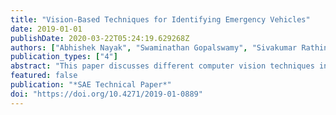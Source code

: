 ```yaml
---
title: "Vision-Based Techniques for Identifying Emergency Vehicles"
date: 2019-01-01
publishDate: 2020-03-22T05:24:19.629268Z
authors: ["Abhishek Nayak", "Swaminathan Gopalswamy", "Sivakumar Rathinam"]
publication_types: ["4"]
abstract: "This paper discusses different computer vision techniques investigated by the authors for identifying Emergency Vehicles (EV). Two independent EV identification frameworks were investigated: (1) A one-stage framework where an object detection algorithm is trained on a custom dataset to detect EVs, (2) A two-stage framework where an object classification algorithm is implemented in series with an object detection pipeline to classify vehicles into EVs and non-EVs. A comparative study is conducted for different multi-spectral feature vectors of the image, against several classification models implemented in framework 2. Additionally, a user-defined feature vector is defined and its performance is compared against the other feature vectors. Classification outputs from each of the frameworks are compared to the ground truth, and results are quantitatively listed to conclude upon the ideal decision rule. As maintaining the speed of data output is the priority throughout our development, a computationally inexpensive object tracking algorithm is selected to accurately track EV between image frames. This vision-based EV detection scheme fused with data from other sensors on our autonomous vehicle shall be used to establish a sensor-fusion based EV detection and response framework in future work."
featured: false
publication: "*SAE Technical Paper*"
doi: "https://doi.org/10.4271/2019-01-0889"
---
```


